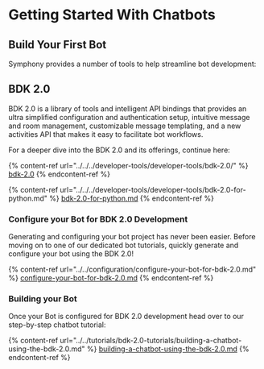 # Getting Started With Chatbots

## Build Your First Bot

Symphony provides a number of tools to help streamline bot development:

## BDK 2.0

BDK 2.0 is a library of tools and intelligent API bindings that provides an ultra simplified configuration and authentication setup, intuitive message and room management, customizable message templating, and a new activities API that makes it easy to facilitate bot workflows. &#x20;

For a deeper dive into the BDK 2.0 and its offerings, continue here:

{% content-ref url="../../../developer-tools/developer-tools/bdk-2.0/" %}
[bdk-2.0](../../../developer-tools/developer-tools/bdk-2.0/)
{% endcontent-ref %}

{% content-ref url="../../../developer-tools/developer-tools/bdk-2.0-for-python.md" %}
[bdk-2.0-for-python.md](../../../developer-tools/developer-tools/bdk-2.0-for-python.md)
{% endcontent-ref %}

### Configure your Bot for BDK 2.0 Development

Generating and configuring your bot project has never been easier.  Before moving on to one of our dedicated bot tutorials, quickly generate and configure your bot using the BDK 2.0!

{% content-ref url="../../configuration/configure-your-bot-for-bdk-2.0.md" %}
[configure-your-bot-for-bdk-2.0.md](../../configuration/configure-your-bot-for-bdk-2.0.md)
{% endcontent-ref %}

### Building your Bot <a href="#building-your-bot" id="building-your-bot"></a>

Once your Bot is configured for BDK 2.0 development head over to our step-by-step chatbot tutorial:

{% content-ref url="../../tutorials/bdk-2.0-tutorials/building-a-chatbot-using-the-bdk-2.0.md" %}
[building-a-chatbot-using-the-bdk-2.0.md](../../tutorials/bdk-2.0-tutorials/building-a-chatbot-using-the-bdk-2.0.md)
{% endcontent-ref %}
